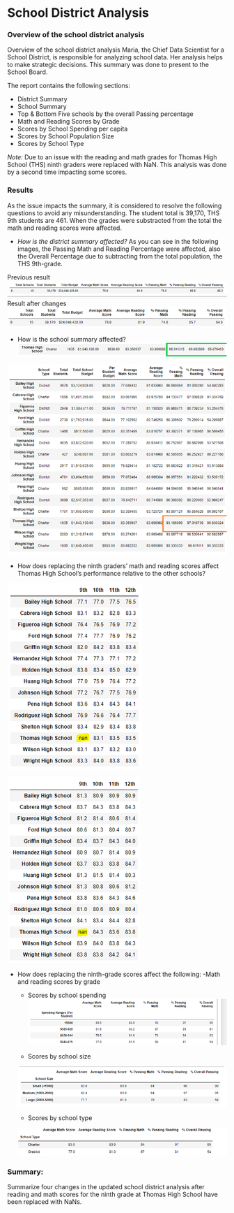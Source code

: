 # School District Analysis

### Overview of the school district analysis
Overview of the school district analysis
Maria, the Chief Data Scientist for a School District, is responsible for analyzing school data. Her analysis helps to make strategic decisions. This summary was done to present to the School Board. 

The report contains the following sections: 
  * District Summary
  * School Summary
  * Top & Bottom Five schools by the overall Passing percentage
  * Math and Reading Scores by Grade
  * Scores by School Spending per capita 
  * Scores by School Population Size
  * Scores by School Type
 
_Note:_ Due to an issue with the reading and math grades for Thomas High School (THS) ninth graders were replaced with NaN. This analysis was done by a second time impacting some scores. 


### Results
As the issue impacts the summary, it is considered to resolve the following questions to avoid any misunderstanding.
The student total is 39,170, THS 9th students are 461. When the grades were substracted from the total the math and reading scores were affected. 

  - *How is the district summary affected?* 
  As you can see in the following images, the Passing Math and Reading Percentage were affected, also the Overall Percentage due to subtracting from the total population, the THS 9th-grade.
 
Previous result 
![PrevDistrictSummary](https://github.com/JackieCortes/School_District_Analysis/blob/main/Images_4/AnteriorDistrictS.png)
Result after changes
![District_Summary](https://github.com/JackieCortes/School_District_Analysis/blob/main/Images_4/District_Summary.PNG)
 
  - How is the school summary affected?
  ![Previous_School_Summary](https://github.com/JackieCortes/School_District_Analysis/blob/main/Images_4/THS_Prev.png)
  
  ![Remanufactured_School_Summary](https://github.com/JackieCortes/School_District_Analysis/blob/main/Images_4/THS_New.png)
  
  - How does replacing the ninth graders’ math and reading scores affect Thomas High School’s performance relative to the other schools?
  
  ![Math Scores_Summary](https://github.com/JackieCortes/School_District_Analysis/blob/main/Images_4/Math_by_Grade.PNG)
  
  ![Reading_Scores_Summary](https://github.com/JackieCortes/School_District_Analysis/blob/main/Images_4/Read_by_Grade.PNG)
  
  
  - How does replacing the ninth-grade scores affect the following:
       -Math and reading scores by grade
       
       
       - Scores by school spending
       ![Scores_By_School_Spending](https://github.com/JackieCortes/School_District_Analysis/blob/main/Images_4/Scores_by_School_Spending.PNG)
  
       
       - Scores by school size
       
       ![Scores_By_School_Size](https://github.com/JackieCortes/School_District_Analysis/blob/main/Images_4/Scores_by_School_Size.PNG)
  
       - Scores by school type

       ![Scores_By_School_Type](https://github.com/JackieCortes/School_District_Analysis/blob/main/Images_4/Scores_by_School_Type.PNG)

### Summary: 
Summarize four changes in the updated school district analysis after reading and math scores for the ninth grade at Thomas High School have been replaced with NaNs.
